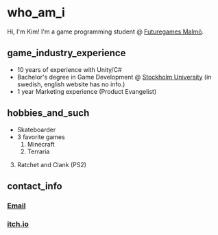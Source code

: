 <!-- Profile info -->
# who_am_i
Hi, I'm Kim! I'm a game programming student @ [Futuregames Malmö](https://futuregames.se/educations/program/game-programmer-2023?loc=malmo).

## game_industry_experience
- 10 years of experience with Unity/C#
- Bachelor's degree in Game Development @ [Stockholm University](https://www.su.se/sok-kurser-och-program/sgamk-1.411902) (in swedish, english website has no info.)
- 1 year Marketing experience (Product Evangelist)

## hobbies_and_such
- Skateboarder
- 3 favorite games
  1. Minecraft
  2. Terraria
3. Ratchet and Clank (PS2)

## contact_info
### [Email](mailto:joakim.linna@edu.futuregames.nu?subject=Found%20you%20on%20Github&body=%0A%0A%0A---%20via%20Github%20---)
### [itch.io](https://kimcodekill.itch.io/)
